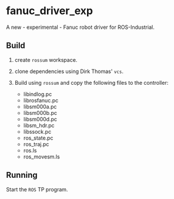 # fanuc_driver_exp

A new - experimental - Fanuc robot driver for ROS-Industrial.


## Build

 1. create `rossum` workspace.
 1. clone dependencies using Dirk Thomas' `vcs`.
 1. Build using `rossum` and copy the following files to the controller:

    - libindlog.pc
    - librosfanuc.pc
    - libsm000a.pc
    - libsm000b.pc
    - libsm000d.pc
    - libsm_hdr.pc
    - libssock.pc
    - ros_state.pc
    - ros_traj.pc
    - ros.ls
    - ros_movesm.ls


## Running

Start the `ROS` TP program.
